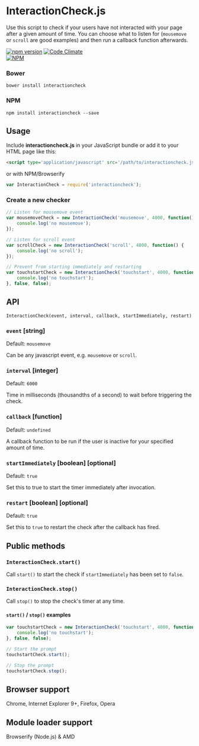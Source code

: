 # InteractionCheck.js

Use this script to check if your users have not interacted with your page after a given amount of time. You can choose what to listen for (`mousemove` or `scroll` are good examples) and then run a callback function afterwards.

[![npm version](https://badge.fury.io/js/interactioncheck.svg)](http://badge.fury.io/js/interactioncheck) [![Code Climate](https://codeclimate.com/github/mrmartineau/InteractionCheck.js/badges/gpa.svg)](https://codeclimate.com/github/mrmartineau/InteractionCheck.js) <br>
[![NPM](https://nodei.co/npm/interactioncheck.png?downloads=true)](https://nodei.co/npm/interactioncheck/)


### Bower
`bower install interactioncheck`

### NPM
`npm install interactioncheck --save`

## Usage
Include **interactioncheck.js** in your JavaScript bundle or add it to your HTML page like this:

```html
<script type='application/javascript' src='/path/to/interactioncheck.js'></script>
```

or with NPM/Browserify

```js
var InteractionCheck = require('interactioncheck');
```

### Create a new checker
```js
// Listen for mousemove event
var mousemoveCheck = new InteractionCheck('mousemove', 4000, function() {
	console.log('no mousemove');
});

// Listen for scroll event
var scrollCheck = new InteractionCheck('scroll', 4000, function() {
	console.log('no scroll');
});

// Prevent from starting immediately and restarting
var touchstartCheck = new InteractionCheck('touchstart', 4000, function() {
	console.log('no touchstart');
}, false, false);
```

## API

`InteractionCheck(event, interval, callback, startImmediately, restart)`

### `event` [string]
Default: `mousemove`

Can be any javascript event, e.g. `mousemove` or `scroll`.

### `interval` [integer]
Default: `6000`

Time in milliseconds (thousandths of a second) to wait before triggering the check.

### `callback` [function]
Default: `undefined`

A callback function to be run if the user is inactive for your specified amount of time.

### `startImmediately` [boolean] [optional]
Default: `true`

Set this to true to start the timer immediately after invocation.

### `restart` [boolean] [optional]
Default: `true`

Set this to `true` to restart the check after the callback has fired.


## Public methods

### `InteractionCheck.start()`
Call `start()` to start the check if `startImmediately` has been set to `false`.

### `InteractionCheck.stop()`
Call `stop()` to stop the check's timer at any time.

#### `start()` / `stop()` examples

```js
var touchstartCheck = new InteractionCheck('touchstart', 4000, function() {
	console.log('no touchstart');
}, false, false);

// Start the prompt
touchstartCheck.start();

// Stop the prompt
touchstartCheck.stop();
```

## Browser support
Chrome, Internet Explorer 9+, Firefox, Opera

## Module loader support
Browserify (Node.js) & AMD
